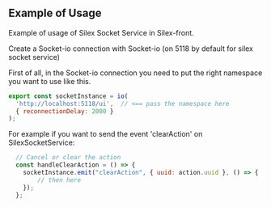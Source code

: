 

## Example of Usage
Example of usage of Silex Socket Service in Silex-front.

Create a Socket-io connection with Socket-io (on 5118 by default for silex socket service)

First of all, in the Socket-io connection you need to put the right namespace you want to use like this.
```js
export const socketInstance = io(
  'http://localhost:5118/ui',  // <== pass the namespace here
  { reconnectionDelay: 2000 }
);
```

For example if you want to send the event 'clearAction' on SilexSocketService:
```js
  // Cancel or clear the action
  const handleClearAction = () => {
    socketInstance.emit("clearAction", { uuid: action.uuid }, () => {
        // then here
    });
  };
```
